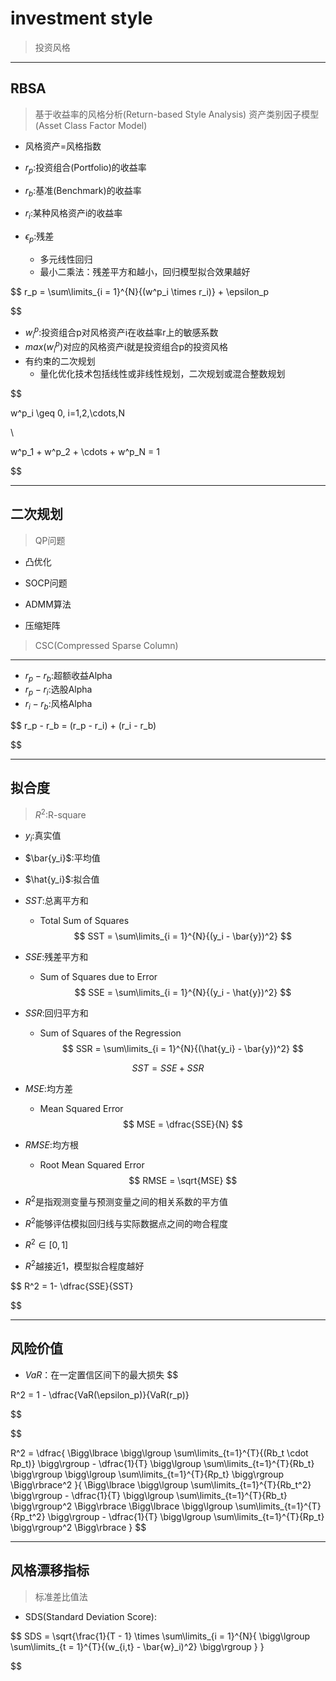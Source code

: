 
# investment style
> 投资风格


---
## RBSA
> 基于收益率的风格分析(Return-based Style Analysis)
> 资产类别因子模型(Asset Class Factor Model)

- 风格资产=风格指数

- $r_p$:投资组合(Portfolio)的收益率
- $r_b$:基准(Benchmark)的收益率


- $r_i$:某种风格资产i的收益率

- $\epsilon_p$:残差
    - 多元线性回归
    - 最小二乘法：残差平方和越小，回归模型拟合效果越好

$$
r_p = \sum\limits_{i = 1}^{N}{(w^p_i \times r_i)} + \epsilon_p

$$
- $w^p_i$:投资组合p对风格资产i在收益率r上的敏感系数
- $max(w^p_i)$对应的风格资产i就是投资组合p的投资风格
- 有约束的二次规划
    - 量化优化技术包括线性或非线性规划，二次规划或混合整数规划

$$

w^p_i \geq 0, i=1,2,\cdots,N

\\

w^p_1 + w^p_2 + \cdots + w^p_N = 1

$$

---

## 二次规划
> QP问题
- 凸优化
- SOCP问题
- ADMM算法

- 压缩矩阵
> CSC(Compressed Sparse Column)



---
- $r_p - r_b$:超额收益Alpha
- $r_p - r_i$:选股Alpha
- $r_i - r_b$:风格Alpha

$$
r_p - r_b = (r_p - r_i) + (r_i - r_b)

$$

---
## 拟合度
> $R^2$:R-square




- $y_i$:真实值
- $\bar{y_i}$:平均值
- $\hat{y_i}$:拟合值

- $SST$:总离平方和
    - Total Sum of Squares
$$
SST = \sum\limits_{i = 1}^{N}{(y_i - \bar{y})^2}
$$

- $SSE$:残差平方和
    - Sum of Squares due to Error
$$
SSE = \sum\limits_{i = 1}^{N}{(y_i - \hat{y})^2}
$$

- $SSR$:回归平方和
    - Sum of Squares of the Regression
$$
SSR = \sum\limits_{i = 1}^{N}{(\hat{y_i} - \bar{y})^2}
$$

$$
SST = SSE + SSR
$$

- $MSE$:均方差
    - Mean Squared Error
$$
MSE = \dfrac{SSE}{N}
$$

- $RMSE$:均方根
    - Root Mean Squared Error
$$
RMSE = \sqrt{MSE}
$$

- $R^2$是指观测变量与预测变量之间的相关系数的平方值
- $R^2$能够评估模拟回归线与实际数据点之间的吻合程度
- $R^2 \in [0, 1]$
- $R^2$越接近1，模型拟合程度越好



$$
R^2 = 1- \dfrac{SSE}{SST}

$$


---
## 风险价值
- $VaR$：在一定置信区间下的最大损失
$$

R^2 = 1 - \dfrac{VaR(\epsilon_p)}{VaR(r_p)}

$$


$$

R^2 = \dfrac{
    \Bigg\lbrace
    \bigg\lgroup \sum\limits_{t=1}^{T}{(Rb_t \cdot Rp_t)} \bigg\rgroup
     - \dfrac{1}{T}
    \bigg\lgroup \sum\limits_{t=1}^{T}{Rb_t} \bigg\rgroup
    \bigg\lgroup \sum\limits_{t=1}^{T}{Rp_t} \bigg\rgroup
    \Bigg\rbrace^2
}{
    \Bigg\lbrace
    \bigg\lgroup \sum\limits_{t=1}^{T}{Rb_t^2} \bigg\rgroup
     - \dfrac{1}{T}
    \bigg\lgroup \sum\limits_{t=1}^{T}{Rb_t} \bigg\rgroup^2
    \Bigg\rbrace
    \Bigg\lbrace
    \bigg\lgroup \sum\limits_{t=1}^{T}{Rp_t^2} \bigg\rgroup
     - \dfrac{1}{T}
    \bigg\lgroup \sum\limits_{t=1}^{T}{Rp_t} \bigg\rgroup^2
    \Bigg\rbrace
}
$$


---
## 风格漂移指标
> 标准差比值法
- SDS(Standard Deviation Score):


$$
SDS = \sqrt{\frac{1}{T - 1} \times \sum\limits_{i = 1}^{N}{
    \bigg\lgroup
    \sum\limits_{t = 1}^{T}{(w_{i,t} - \bar{w}_i)^2}
    \bigg\rgroup
    }
}

$$


